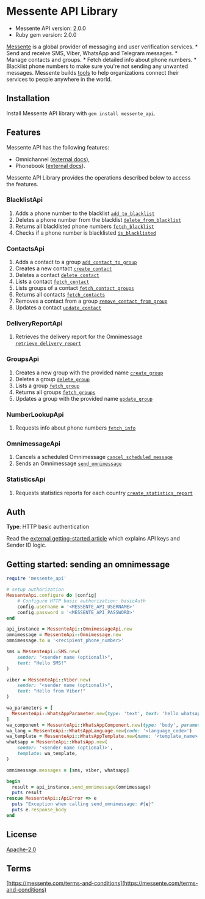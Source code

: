 # Messente API Library

- Messente API version: 2.0.0
- Ruby gem version: 2.0.0

[Messente](https://messente.com) is a global provider of messaging and user verification services.  * Send and receive SMS, Viber, WhatsApp and Telegram messages. * Manage contacts and groups. * Fetch detailed info about phone numbers. * Blacklist phone numbers to make sure you&#39;re not sending any unwanted messages.  Messente builds [tools](https://messente.com/documentation) to help organizations connect their services to people anywhere in the world.

## Installation

Install Messente API library with `gem install messente_api`.

## Features

Messente API has the following features:

- Omnichannel ([external docs](https://messente.com/documentation/omnichannel-api)),
- Phonebook ([external docs](https://messente.com/documentation/phonebook-api)).

Messente API Library provides the operations described below to access the features.

### BlacklistApi

1. Adds a phone number to the blacklist [`add_to_blacklist`](docs/BlacklistApi.md#add_to_blacklist)
1. Deletes a phone number from the blacklist [`delete_from_blacklist`](docs/BlacklistApi.md#delete_from_blacklist)
1. Returns all blacklisted phone numbers [`fetch_blacklist`](docs/BlacklistApi.md#fetch_blacklist)
1. Checks if a phone number is blacklisted [`is_blacklisted`](docs/BlacklistApi.md#is_blacklisted)

### ContactsApi

1. Adds a contact to a group [`add_contact_to_group`](docs/ContactsApi.md#add_contact_to_group)
1. Creates a new contact [`create_contact`](docs/ContactsApi.md#create_contact)
1. Deletes a contact [`delete_contact`](docs/ContactsApi.md#delete_contact)
1. Lists a contact [`fetch_contact`](docs/ContactsApi.md#fetch_contact)
1. Lists groups of a contact [`fetch_contact_groups`](docs/ContactsApi.md#fetch_contact_groups)
1. Returns all contacts [`fetch_contacts`](docs/ContactsApi.md#fetch_contacts)
1. Removes a contact from a group [`remove_contact_from_group`](docs/ContactsApi.md#remove_contact_from_group)
1. Updates a contact [`update_contact`](docs/ContactsApi.md#update_contact)

### DeliveryReportApi

1. Retrieves the delivery report for the Omnimessage [`retrieve_delivery_report`](docs/DeliveryReportApi.md#retrieve_delivery_report)

### GroupsApi

1. Creates a new group with the provided name [`create_group`](docs/GroupsApi.md#create_group)
1. Deletes a group [`delete_group`](docs/GroupsApi.md#delete_group)
1. Lists a group [`fetch_group`](docs/GroupsApi.md#fetch_group)
1. Returns all groups [`fetch_groups`](docs/GroupsApi.md#fetch_groups)
1. Updates a group with the provided name [`update_group`](docs/GroupsApi.md#update_group)

### NumberLookupApi

1. Requests info about phone numbers [`fetch_info`](docs/NumberLookupApi.md#fetch_info)

### OmnimessageApi

1. Cancels a scheduled Omnimessage [`cancel_scheduled_message`](docs/OmnimessageApi.md#cancel_scheduled_message)
1. Sends an Omnimessage [`send_omnimessage`](docs/OmnimessageApi.md#send_omnimessage)

### StatisticsApi

1. Requests statistics reports for each country [`create_statistics_report`](docs/StatisticsApi.md#create_statistics_report)

## Auth

**Type**: HTTP basic authentication

Read the [external getting-started article](https://messente.com/documentation/getting-started) which explains API keys and Sender ID logic.

## Getting started: sending an omnimessage

```ruby
require 'messente_api'

# setup authorization
MessenteApi.configure do |config|
    # Configure HTTP basic authorization: basicAuth
    config.username = '<MESSENTE_API_USERNAME>'
    config.password = '<MESSENTE_API_PASSWORD>'
end

api_instance = MessenteApi::OmnimessageApi.new
omnimessage = MessenteApi::Omnimessage.new
omnimessage.to = '<recipient_phone_number>'

sms = MessenteApi::SMS.new(
    sender: "<sender name (optional)>",
    text: "Hello SMS!"
)

viber = MessenteApi::Viber.new(
    sender: "<sender name (optional)>",
    text: "Hello from Viber!"
)

wa_parameters = [
  MessenteApi::WhatsAppParameter.new(type: 'text', text: 'hello whatsapp'),
]
wa_component = MessenteApi::WhatsAppComponent.new(type: 'body', parameters: wa_parameters)
wa_lang = MessenteApi::WhatsAppLanguage.new(code: '<language_code>')
wa_template = MessenteApi::WhatsAppTemplate.new(name: '<template_name>', language: wa_lang, components: [wa_component])
whatsapp = MessenteApi::WhatsApp.new(
    sender: '<sender name (optional)>',
    template: wa_template,
)

omnimessage.messages = [sms, viber, whatsapp]

begin
  result = api_instance.send_omnimessage(omnimessage)
  puts result
rescue MessenteApi::ApiError => e
  puts "Exception when calling send_omnimessage: #{e}"
  puts e.response_body
end

```

## License

[Apache-2.0](http://www.apache.org/licenses/LICENSE-2.0.html)

## Terms

[https://messente.com/terms-and-conditions](https://messente.com/terms-and-conditions)
